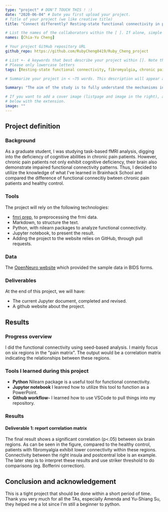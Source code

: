 ```yaml
---
type: "project" # DON'T TOUCH THIS ! :)
date: "2020-06-04" # Date you first upload your project.
# Title of your project (we like creative title)
title: "Connect differently? Resting-state functional connectivity in patients with fibromyalgia (FM) syndrome"

# List the names of the collaborators within the [ ]. If alone, simple put your name within []
names: [Chia-Yu Cheng]

# Your project GitHub repository URL
github_repo: https://github.com/RubyCheng0419/Ruby_Cheng_project

# List +- 4 keywords that best describe your project within []. Note that the project summary also involves a number of key words. Those are listed on top of the [github repository](https://github.com/PSY6983-2021/project_template), click `manage topics`.
# Please only lowercase letters
tags: [Resting-state functional connectivity, fibromyalgia, chronic pain, pain matrix]

# Summarize your project in < ~75 words. This description will appear at the top of your page and on the list page with other projects..

Summary: "The aim of the study is to fully understand the mechanisms involved in FM pathology. To be more specific, we want to know the difference in endogenous pain modulation between FM patients and healthy control. We mainly focus on 6 brain regions included in pain matrix and investigates its connectivities."

# If you want to add a cover image (listpage and image in the right), add it to your directory and indicate the name
# below with the extension.
image: ""
---
```

<!-- This is an html comment and this won't appear in the rendered page. You are now editing the "content" area, the core of your description. Everything that you can do in markdown is allowed below. We added a couple of comments to guide your through documenting your progress. -->

## Project definition

### Background

As a graduate student, I was studying task-based fMRI analysis, digging into the deficiency of cognitive abilities in chronic pain patients. However, chronic pain patients not only exhibit cognitive deficiency, their brain also demonstrate impaired functional connectivity patterns. Thus, I decided to utilize the knowledge of what I've learned in Brainhack School and compared the difference of functional connecitiy bwteen chronic pain patients and healthy control. 

### Tools

The project will rely on the following technologies:
 * [fmri prep](https://fmriprep.org/en/stable/), to preprocessing the frmi data.
 * Markdown, to structure the text.
 * Python, with nilearn packages to analyze functional connectivity.
 * Jupyter notebook, to present the result. 
 * Adding the project to the website relies on GitHub, through pull requests.

### Data
The [OpenNeuro website](https://openneuro.org/datasets/ds004144/versions/1.0.2) which provided the sample data in BIDS forms.

### Deliverables

At the end of this project, we will have:
 - The current Jupyter document, completed and revised.
 - A github website about the project.

## Results

### Progress overview

I did the functional connectivity using seed-based analysis. I mainly focus on six regions in the "pain matrix". The output would be a correlation matrix indicating the relationships between these regions. 

### Tools I learned during this project

 * **Python** Nilearn package is a useful tool for functional connectivity.
 * **Jupytor notebook** I leanred how to utilize this tool to function as a PowerPoint.
 * **Github workflow-** I learned how to use VSCode to pull things into my repository.

### Results

#### Deliverable 1: report correlation matrix

The final result shows a significant correlation (p<.05) between six brain regions. 
As can be seen in the figure, compared to the healthy control, patients with fibromyalgia exhibit lower connectivity within these regions. Connectivity between the right insula and postcentral lobe is an example. The later step is to interpret these results and use striker threshold to do comparisons (eg. Bofferini correction). 

## Conclusion and acknowledgement
This is a tight project that should be done within a short period of time. 
Thank you very much for all the TAs, especially Amenda and Yu-Shiang Su, they helped me a lot since I'm still a beginner to python.

